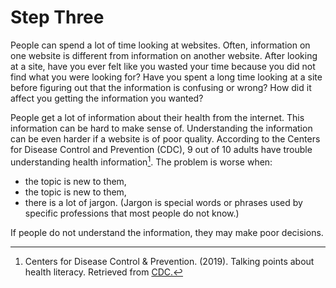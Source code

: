 # Step Three

People can spend a lot of time looking at websites. Often, information on one website is different from information on another website. After looking at a site, have you ever felt like you wasted your time because you did not find what you were looking for? Have you spent a long time looking at a site before figuring out that the information is confusing or wrong? How did it affect you getting the information you wanted?

People get a lot of information about their health from the internet. This information can be hard to make sense of. Understanding the information can be even harder if a website is of poor quality. According to the Centers for Disease Control and Prevention (CDC), 9 out of 10 adults have trouble understanding health information[^1]. The problem is worse when:

- the topic is new to them,
- the topic is new to them,
- there is a lot of jargon. (Jargon is special words or phrases used by specific professions that most people do not know.)

If people do not understand the information, they may make poor decisions.

[^1]: Centers for Disease Control & Prevention. (2019). Talking points about health literacy. Retrieved from [CDC.](https://www.cdc.gov/healthliteracy/shareinteract/TellOthers.html)
